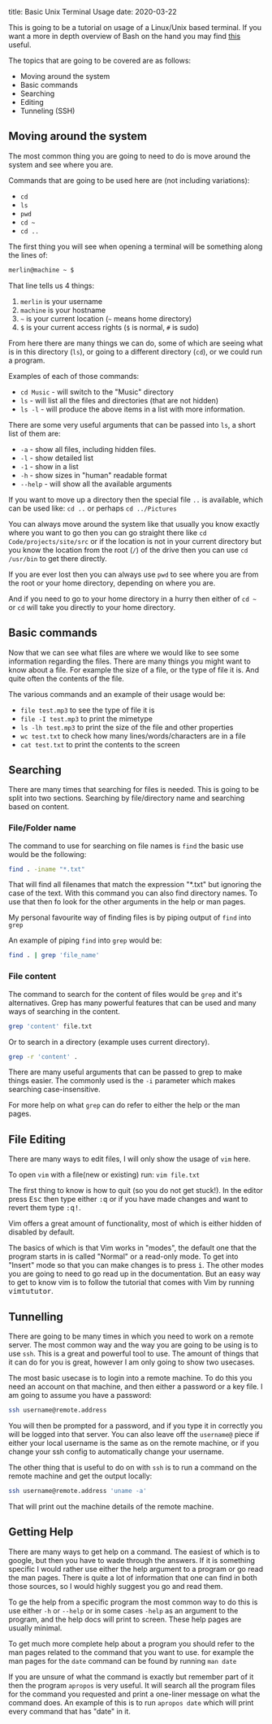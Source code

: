 title: Basic Unix Terminal Usage
date: 2020-03-22

This is going to be a tutorial on usage of a Linux/Unix based terminal. If you want a more in depth overview of Bash
on the hand you may find [this]({filename}/tutorials/bash.md) useful.

The topics that are going to be covered are as follows:

* Moving around the system
* Basic commands
* Searching
* Editing
* Tunneling (SSH)

## Moving around the system

The most common thing you are going to need to do is move around the system and see where you are.

Commands that are going to be used here are (not including variations):

* `cd`
* `ls`
* `pwd`
* `cd ~`
* `cd ..`

The first thing you will see when opening a terminal will be something along the lines of:

```bash
merlin@machine ~ $
```

That line tells us 4 things:

1. `merlin` is your username
2. `machine` is your hostname
3. `~` is your current location (`~` means home directory)
4. `$` is your current access rights (`$` is normal, `#` is sudo)

From here there are many things we can do, some of which are seeing what is in this directory (`ls`), or going to a different directory (`cd`), or we could run a program.

Examples of each of those commands:

* `cd Music` - will switch to the "Music" directory
* `ls` - will list all the files and directories (that are not hidden)
* `ls -l` - will produce the above items in a list with more information.

There are some very useful arguments that can be passed into `ls`, a short list of them are:

* `-a` - show all files, including hidden files.
* `-l` - show detailed list
* `-1` - show in a list
* `-h` - show sizes in "human" readable format
* `--help` - will show all the available arguments

If you want to move up a directory then the special file `..` is available, which can be used like: `cd ..` or perhaps `cd ../Pictures`

You can always move around the system like that usually you know exactly where you want to go then you can go straight there like `cd Code/projects/site/src` or if the location is not in your current directory but you know the location from the root (`/`) of the drive then you can use `cd /usr/bin` to get there directly.

If you are ever lost then you can always use `pwd` to see where you are from the root or your home directory, depending on where you are.

And if you need to go to your home directory in a hurry then either of `cd ~` or `cd` will take you directly to your home directory.

## Basic commands

Now that we can see what files are where we would like to see some information regarding the files. There are many things you might want to know about a file. For example the size of a file, or the type of file it is. And quite often the contents of the file.

The various commands and an example of their usage would be:

* `file test.mp3` to see the type of file it is
* `file -I test.mp3` to print the mimetype
* `ls -lh test.mp3` to print the size of the file and other properties
* `wc test.txt` to check how many lines/words/characters are in a file
* `cat test.txt` to print the contents to the screen

## Searching

There are many times that searching for files is needed. This is going to be split into two sections. Searching by file/directory name and searching based on content.

### File/Folder name

The command to use for searching on file names is `find` the basic use would be the following:

```bash
find . -iname "*.txt"
```

That will find all filenames that match the expression "*.txt" but ignoring the case of the text. With this command you can also find directory names. To use that then fo look for the other arguments in the help or man pages.

My personal favourite way of finding files is by piping output of `find` into `grep`

An example of piping `find` into `grep` would be:

```bash
find . | grep 'file_name'
```

### File content

The command to search for the content of files would be `grep` and it's alternatives. Grep has many powerful features that can be used and many ways of searching in the content.

```bash
grep 'content' file.txt
```

Or to search in a directory (example uses current directory).

```bash
grep -r 'content' .
```

There are many useful arguments that can be passed to grep to make things easier. The commonly used is the `-i` parameter which makes searching case-insensitive.

For more help on what `grep` can do refer to either the help or the man pages.

## File Editing

There are many ways to edit files, I will only show the usage of `vim` here.

To open `vim` with a file(new or existing) run: `vim file.txt`

The first thing to know is how to quit (so you do not get stuck!). In the editor press <kbd>Esc</kbd> then type either <kbd>:q</kbd> or if you have made changes and want to revert them type <kbd>:q!</kbd>.

Vim offers a great amount of functionality, most of which is either hidden of disabled by default.

The basics of which is that Vim works in "modes", the default one that the program starts in is called "Normal" or a read-only mode. To get into "Insert" mode so that you can make changes is to press <kbd>i</kbd>. The other modes you are going to need to go read up in the documentation. But an easy way to get to know vim is to follow the tutorial that comes with Vim by running <kbd>vimtututor</kbd>.

## Tunnelling

There are going to be many times in which you need to work on a remote server. The most common way and the way you are going to be using is to use `ssh`. This is a great and powerful tool to use. The amount of things that it can do for you is great, however I am only going to show two usecases.

The most basic usecase is to login into a remote machine. To do this you need an account on that machine, and then either a password or a key file. I am going to assume you have a password:

```bash
ssh username@remote.address
```

You will then be prompted for a password, and if you type it in correctly you will be logged into that server. You can also leave off the `username@` piece if either your local username is the same as on the remote machine, or if you change your ssh config to automatically change your username.

The other thing that is useful to do on with `ssh` is to run a command on the remote machine and get the output locally:

```bash
ssh username@remote.address 'uname -a'
```

That will print out the machine details of the remote machine.

## Getting Help

There are many ways to get help on a command. The easiest of which is to google, but then you have to wade through the answers. If it is something specific I would rather use either the help argument to a program or go read the man pages. There is quite a lot of information that one can find in both those sources, so I would highly suggest you go and read them.

To ge the help from a specific program the most common way to do this is use either `-h` or `--help` or in some cases `-help` as an argument to the program, and the help docs will print to screen. These help pages are usually minimal.

To get much more complete help about a program you should refer to the man pages related to the command that you want to use. for example the man pages for the `date` command can be found by running `man date`

If you are unsure of what the command is exactly but remember part of it then the program `apropos` is very useful. It will search all the program files for the command you requested and print a one-liner message on what the command does. An example of this is to run `apropos date` which will print every command that has "date" in it.

